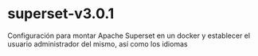 # superset-v3.0.1
Configuración para montar Apache Superset en un docker y establecer el usuario administrador del mismo, así como los idiomas
